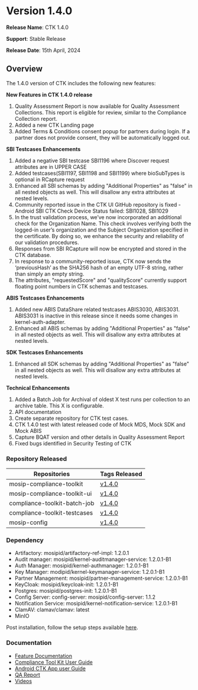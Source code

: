 # Version 1.4.0

**Release Name**: CTK 1.4.0

**Support**: Stable Release

**Release Date**: 15th April, 2024

## Overview

The 1.4.0 version of CTK includes the following new features:

**New Features in CTK 1.4.0 release**

1. Quality Assessment Report is now available for Quality Assessment Collections. This report is eligible for review, similar to the Compliance Collection report.
2. Added a new CTK Landing page
3. Added Terms & Conditions consent popup for partners during login. If a partner does not provide consent, they will be automatically logged out.

**SBI Testcases Enhancements**

1. Added a negative SBI testcase SBI1196 where Discover request attributes are in UPPER CASE
2. Added testcases(SBI1197, SBI1198 and SBI1199) where bioSubTypes is optional in RCapture request
3. Enhanced all SBI schemas by adding "Additional Properties" as "false" in all nested objects as well. This will disallow any extra attributes at nested levels.
4. Community reported issue in the CTK UI GitHub repository is fixed - Android SBI CTK Check Device Status failed: SBI1028, SBI1029
5. In the trust validation process, we’ve now incorporated an additional check for the Organization Name. This check involves verifying both the logged-in user’s organization and the Subject Organization specified in the certificate. By doing so, we enhance the security and reliability of our validation procedures.
6. Responses from SBI RCapture will now be encrypted and stored in the CTK database.
7. In response to a community-reported issue, CTK now sends the ‘previousHash’ as the SHA256 hash of an empty UTF-8 string, rather than simply an empty string.
8. The attributes, "requestedScore" and "qualityScore" currently support floating point numbers in CTK schemas and testcases.

**ABIS Testcases Enhancements**

1. Added new ABIS DataShare related testcases ABIS3030, ABIS3031. ABIS3031 is inactive in this release since it needs some changes in kernel-auth-adapter.
2. Enhanced all ABIS schemas by adding "Additional Properties" as "false" in all nested objects as well. This will disallow any extra attributes at nested levels.

**SDK Testcases Enhancements**

1. Enhanced all SDK schemas by adding "Additional Properties" as "false" in all nested objects as well. This will disallow any extra attributes at nested levels.

**Technical Enhancements**

1. Added a Batch Job for Archival of oldest X test runs per collection to an archive table. This X is configurable.
2. API documentation
3. Create separate repository for CTK test cases.
4. CTK 1.4.0 test with latest released code of Mock MDS, Mock SDK and Mock ABIS
5. Capture BQAT version and other details in Quality Assessment Report
6. Fixed bugs identified in Security Testing of CTK

### Repository Released

| Repositories                 | Tags Released                                                               |
| ---------------------------- | --------------------------------------------------------------------------- |
| mosip-compliance-toolkit     | [v1.4.0](https://github.com/mosip/mosip-compliance-toolkit/tree/v1.4.0)     |
| mosip-compliance-toolkit-ui  | [v1.4.0](https://github.com/mosip/mosip-compliance-toolkit-ui/tree/v1.4.0)  |
| compliance-toolkit-batch-job | [v1.4.0](https://github.com/mosip/compliance-toolkit-batch-job/tree/v1.4.0) |
| compliance-toolkit-testcases | [v1.4.0](https://github.com/mosip/compliance-toolkit-testcases/tree/v1.4.0) |
| mosip-config                 | [v1.4.0](https://github.com/mosip/mosip-config/tree/v1.4.0-CTK)             |

### Dependency

* Artifactory: mosipid/artifactory-ref-impl: 1.2.0.1
* Audit manager: mosipid/kernel-auditmanager-service: 1.2.0.1-B1
* Auth Manager: mosipid/kernel-authmanager: 1.2.0.1-B1
* Key Manager: modipid/kernel-keymanager-service: 1.2.0.1-B1
* Partner Management: mosipid/partner-management-service: 1.2.0.1-B1
* KeyCloak: mosipid/keycloak-init: 1.2.0.1-B1
* Postgres: mosipid/postgres-init: 1.2.0.1-B1
* Config Server: config-server: mosipid/config-server: 1.1.2
* Notification Service: mosipid/kernel-notification-service: 1.2.0.1-B1
* ClamAV: clamav/clamav: latest
* MinIO

Post installation, follow the setup steps available [here](https://docs.mosip.io/compliance-tool-kit/how-to-guides/how-to-set-up-ctk/setup-steps-1.4.0).

### Documentation

* [Feature Documentation](../../)
* [Compliance Tool Kit User Guide](../../user-guide.md)
* [Android CTK App user Guide](../../android-user-guide.md)
* [QA Report](https://docs.mosip.io/compliance-tool-kit/versions/version-1.4.0/test-report)
* [Videos](https://www.youtube.com/playlist?list=PLJH-POb\_55z8YYS\_qAk\_QNBQeiQ2VrtZD)
